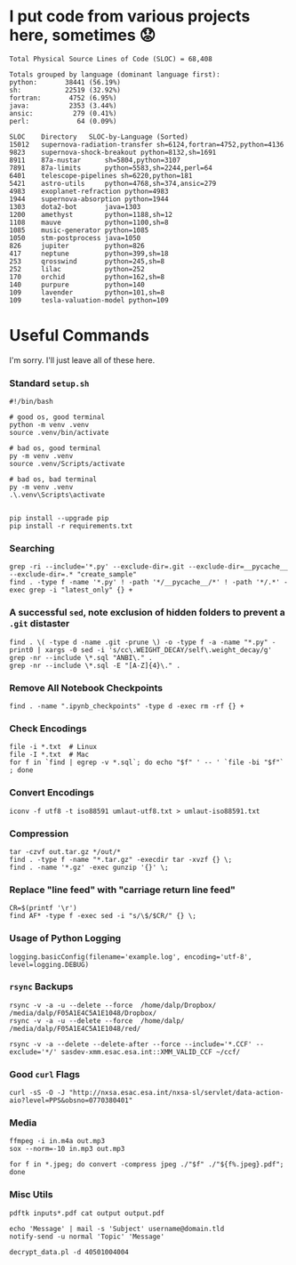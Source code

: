 # I put code from various projects here, sometimes :worried:

```
Total Physical Source Lines of Code (SLOC) = 68,408

Totals grouped by language (dominant language first):
python:       38441 (56.19%)
sh:           22519 (32.92%)
fortran:       4752 (6.95%)
java:          2353 (3.44%)
ansic:          279 (0.41%)
perl:            64 (0.09%)

SLOC	Directory	SLOC-by-Language (Sorted)
15012   supernova-radiation-transfer sh=6124,fortran=4752,python=4136
9823    supernova-shock-breakout python=8132,sh=1691
8911    87a-nustar      sh=5804,python=3107
7891    87a-limits      python=5583,sh=2244,perl=64
6401    telescope-pipelines sh=6220,python=181
5421    astro-utils     python=4768,sh=374,ansic=279
4983    exoplanet-refraction python=4983
1944    supernova-absorption python=1944
1303    dota2-bot       java=1303
1200    amethyst        python=1188,sh=12
1108    mauve           python=1100,sh=8
1085    music-generator python=1085
1050    stm-postprocess java=1050
826     jupiter         python=826
417     neptune         python=399,sh=18
253     qrosswind       python=245,sh=8
252     lilac           python=252
170     orchid          python=162,sh=8
140     purpure         python=140
109     lavender        python=101,sh=8
109     tesla-valuation-model python=109
```

<!---
https://dwheeler.com/sloccount/
sloccount 87a-limits \
          87a-nustar \
          amethyst \
          astro-utils \
          dota2-bot \
          exoplanet-refraction \
          jupiter \
          lavender \
          lilac \
          mauve \
          music-generator \
          neptune \
          orchid \
          purpure \
          qrosswind \
          stm-postprocess \
          supernova-absorption \
          supernova-radiation-transfer \
          supernova-shock-breakout \
          telescope-pipelines \
          tesla-valuation-model
--->


# Useful Commands

I'm sorry. I'll just leave all of these here.

### Standard `setup.sh`
```
#!/bin/bash

# good os, good terminal
python -m venv .venv
source .venv/bin/activate

# bad os, good terminal
py -m venv .venv
source .venv/Scripts/activate

# bad os, bad terminal
py -m venv .venv
.\.venv\Scripts\activate


pip install --upgrade pip
pip install -r requirements.txt
```

### Searching
```
grep -ri --include='*.py' --exclude-dir=.git --exclude-dir=__pycache__ --exclude-dir=.* "create_sample"
find . -type f -name '*.py' ! -path '*/__pycache__/*' ! -path '*/.*' -exec grep -i "latest_only" {} +
```

### A successful `sed`, note exclusion of hidden folders to prevent a `.git` distaster
```
find . \( -type d -name .git -prune \) -o -type f -a -name "*.py" -print0 | xargs -0 sed -i 's/cc\.WEIGHT_DECAY/self\.weight_decay/g'
grep -nr --include \*.sql "ANBI\." .
grep -nr --include \*.sql -E "[A-Z]{4}\." .
```

### Remove All Notebook Checkpoints
```
find . -name ".ipynb_checkpoints" -type d -exec rm -rf {} +
```

### Check Encodings
```
file -i *.txt  # Linux
file -I *.txt  # Mac
for f in `find | egrep -v *.sql`; do echo "$f" ' -- ' `file -bi "$f"` ; done
```
### Convert Encodings
```
iconv -f utf8 -t iso88591 umlaut-utf8.txt > umlaut-iso88591.txt
```

### Compression
```
tar -czvf out.tar.gz */out/*
find . -type f -name "*.tar.gz" -execdir tar -xvzf {} \;
find . -name '*.gz' -exec gunzip '{}' \;
```

### Replace "line feed" with "carriage return line feed"
```
CR=$(printf '\r')
find AF* -type f -exec sed -i "s/\$/$CR/" {} \;
```

### Usage of Python Logging
```
logging.basicConfig(filename='example.log', encoding='utf-8', level=logging.DEBUG)
```

### `rsync` Backups
```
rsync -v -a -u --delete --force  /home/dalp/Dropbox/ /media/dalp/F05A1E4C5A1E1048/Dropbox/
rsync -v -a -u --delete --force  /home/dalp/ /media/dalp/F05A1E4C5A1E1048/red/

rsync -v -a --delete --delete-after --force --include='*.CCF' --exclude='*/' sasdev-xmm.esac.esa.int::XMM_VALID_CCF ~/ccf/
```

### Good `curl` Flags
```
curl -sS -O -J "http://nxsa.esac.esa.int/nxsa-sl/servlet/data-action-aio?level=PPS&obsno=0770380401"
```

### Media
```
ffmpeg -i in.m4a out.mp3
sox --norm=-10 in.mp3 out.mp3

for f in *.jpeg; do convert -compress jpeg ./"$f" ./"${f%.jpeg}.pdf"; done
```

### Misc Utils
```
pdftk inputs*.pdf cat output output.pdf
 
echo 'Message' | mail -s 'Subject' username@domain.tld
notify-send -u normal 'Topic' 'Message'

decrypt_data.pl -d 40501004004
```
